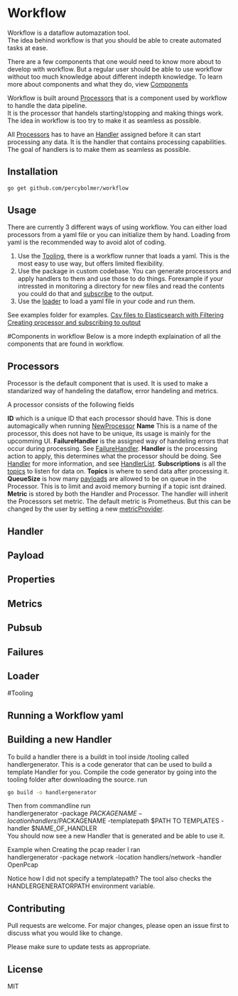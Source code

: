# Workflow

Workflow is a dataflow automazation tool.  
The idea behind workflow is that you should be able to create automated tasks at ease.  

There are a few components that one would need to know more about to develop with workflow. But a regular user should be able to use workflow without too much knowledge about different indepth knowledge. 
To learn more about components and what they do, view [Components](#components-in-workflow)



Workflow is built around [Processors](#processors) that is a component used by workflow to handle the data pipeline.  
It is the processor that handels starting/stopping and making things work.
The idea in workflow is too try to make it as seamless as possible. 

All [Processors](#processors) has to have an [Handler](#handler) assigned before it can start processing any data. It is the handler that contains processing capabilities.
The goal of handlers is to make them as seamless as possible.



## Installation

```bash
go get github.com/percybolmer/workflow
```

## Usage
There are currently 3 different ways of using workflow. 
You can either load processors from a yaml file or you can initialize them by hand. Loading from yaml is the recommended way to avoid alot of coding.  

1. Use the [Tooling](#running-a-workflow-yaml), there is a workflow runner that loads a yaml. This is the most easy to use way, but offers limited flexibility.
2. Use the package in custom codebase. You can generate processors and apply handlers to them and use those to do things. Forexample if your intressted in monitoring a directory for new files and read the contents you could do that and [subscribe](#pubsub) to the output.
3. Use the [loader](#loader) to load a yaml file in your code and run them. 


See examples folder for examples.
[Csv files to Elasticsearch with Filtering](examples/csvToElastic/workflow.yml)
[Creating processor and subscribing to output](examples/inline/readme.MD)

#Components in workflow
Below is a more indepth explaination of all the components that are found in workflow. 
## Processors
Processor is the default component that is used. It is used to make a standarized way of handeling the dataflow, error handeling and metrics.

A processor consists of the following fields

**ID** which is a unique ID that each processor should have. This is done automagically when running [NewProcessor](https://github.com/percybolmer/workflow/blob/5f3faca66d9588cdf87d644ab094f10ba0055f46/processor.go#L92)
**Name** This is a name of the processor, this does not have to be unique, its usage is mainly for the upcomming UI.
**FailureHandler** is the assigned way of handeling errors that occur during processing. See [FailureHandler](#failures).
**Handler** is the processing action to apply, this determines what the processor should be doing. See [Handler](#handler) for more information, and see [HandlerList](handlers/readme.MD).
**Subscriptions** is all the [topics](#pubsub) to listen for data on.
**Topics** is where to send data after processing it. 
**QueueSize** is how many [payloads](#payload)  are allowed to be on queue in the Processor. This is to limit and avoid memory burning if a topic isnt drained.
**Metric** is stored by both the Handler and Processor. The handler will inherit the Processors set metric. The default metric is Prometheus. But this can be changed by the user by setting a new [metricProvider](#metrics). 

## Handler  
## Payload
## Properties  
## Metrics  
## Pubsub  
## Failures
## Loader


#Tooling

## Running a Workflow yaml

## Building a new Handler
To build a handler there is a buildt in tool inside /tooling called handlergenerator. 
This is a code generator that can be used to build a template Handler for you.
Compile the code generator by going into the tooling folder after downloading the source.
run 
```bash
go build -o handlergenerator
```

Then from commandline run   
handlergenerator -package $PACKAGENAME -location handlers/$PACKAGENAME -templatepath $PATH TO TEMPLATES -handler $NAME_OF_HANDLER  
You should now see a new Handler that is generated and be able to use it. 


Example when Creating the pcap reader I ran  
handlergenerator -package network -location handlers/network -handler OpenPcap  

Notice how I did not specify a templatepath? The tool also checks the HANDLERGENERATORPATH environment variable.


## Contributing
Pull requests are welcome. For major changes, please open an issue first to discuss what you would like to change.

Please make sure to update tests as appropriate.

## License
MIT